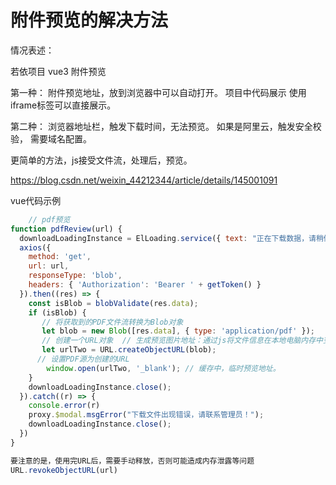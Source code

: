 # 附件预览的解决方法





 情况表述：

  若依项目  vue3  附件预览   

 第一种： 附件预览地址，放到浏览器中可以自动打开。  项目中代码展示 使用iframe标签可以直接展示。



第二种： 浏览器地址栏，触发下载时间，无法预览。    如果是阿里云，触发安全校验， 需要域名配置。

  更简单的方法，js接受文件流，处理后，预览。

https://blog.csdn.net/weixin_44212344/article/details/145001091



vue代码示例

```js
    // pdf预览
function pdfReview(url) {
  downloadLoadingInstance = ElLoading.service({ text: "正在下载数据，请稍候", background: "rgba(0, 0, 0, 0.7)", })
  axios({
    method: 'get',
    url: url,
    responseType: 'blob',
    headers: { 'Authorization': 'Bearer ' + getToken() }
  }).then((res) => {
    const isBlob = blobValidate(res.data);
    if (isBlob) {
       // 将获取到的PDF文件流转换为Blob对象
       let blob = new Blob([res.data], { type: 'application/pdf' });
       // 创建一个URL对象  // 生成预览图片地址：通过js将文件信息在本地电脑内存中变成一个预览地址临时拿去使用显示
       let urlTwo = URL.createObjectURL(blob);
      // 设置PDF源为创建的URL
        window.open(urlTwo, '_blank'); // 缓存中，临时预览地址。 
    }
    downloadLoadingInstance.close();
  }).catch((r) => {
    console.error(r)
    proxy.$modal.msgError("下载文件出现错误，请联系管理员！");
    downloadLoadingInstance.close();
  })
}

要注意的是，使用完URL后，需要手动释放，否则可能造成内存泄露等问题
URL.revokeObjectURL(url)
```

